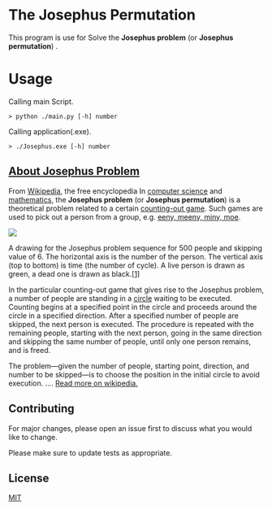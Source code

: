 # The Josephus Permutation

This program is use for Solve the **Josephus problem** (or **Josephus permutation**) .



# Usage

Calling main Script.
```
> python ./main.py [-h] number
```
Calling application(.exe).
```
> ./Josephus.exe [-h] number
```

## [About Josephus Problem](https://en.wikipedia.org/wiki/Josephus_problem)

From [Wikipedia](https://en.wikipedia.org), the free encyclopedia
In  [computer science](https://en.wikipedia.org/wiki/Computer_science "Computer science")  and  [mathematics](https://en.wikipedia.org/wiki/Mathematics "Mathematics"), the  **Josephus problem**  (or  **Josephus permutation**) is a theoretical problem related to a certain  [counting-out game](https://en.wikipedia.org/wiki/Counting-out_game "Counting-out game"). Such games are used to pick out a person from a group, e.g.  [eeny, meeny, miny, moe](https://en.wikipedia.org/wiki/Eeny,_meeny,_miny,_moe "Eeny, meeny, miny, moe").

[![](https://upload.wikimedia.org/wikipedia/en/thumb/7/7c/JosephusProblemDrawing.png/220px-JosephusProblemDrawing.png)](https://en.wikipedia.org/wiki/File:JosephusProblemDrawing.png)

A drawing for the Josephus problem sequence for 500 people and skipping value of 6. The horizontal axis is the number of the person. The vertical axis (top to bottom) is time (the number of cycle). A live person is drawn as green, a dead one is drawn as black.[[1]](https://en.wikipedia.org/wiki/Josephus_problem#cite_note-formulae.org-1)

In the particular counting-out game that gives rise to the Josephus problem, a number of people are standing in a  [circle](https://en.wikipedia.org/wiki/Circle "Circle")  waiting to be executed. Counting begins at a specified point in the circle and proceeds around the circle in a specified direction. After a specified number of people are skipped, the next person is executed. The procedure is repeated with the remaining people, starting with the next person, going in the same direction and skipping the same number of people, until only one person remains, and is freed.

The problem—given the number of people, starting point, direction, and number to be skipped—is to choose the position in the initial circle to avoid execution.
....
[Read more on wikipedia.](https://en.wikipedia.org/wiki/Josephus_problem)

##  Contributing
For major changes, please open an issue first to discuss what you would like to change.

Please make sure to update tests as appropriate.

## License
[MIT](https://choosealicense.com/licenses/mit/)
